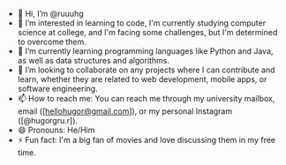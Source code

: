 - 👋 Hi, I’m @ruuuhg
- 👀 I’m interested in learning to code, I'm currently studying computer science at college, and I'm facing some challenges, but I'm determined to overcome them.
- 🌱 I’m currently learning programming languages like Python and Java, as well as data structures and algorithms.
- 💞️ I’m looking to collaborate on any projects where I can contribute and learn, whether they are related to web development, mobile apps, or software engineering.
- 📫 How to reach me: You can reach me through my university mailbox, email ([hellohugor@gmail.com]), or my personal Instagram ([@hugorgru.r]). 
- 😄 Pronouns: He/Him
- ⚡ Fun fact: I'm a big fan of movies and love discussing them in my free time.
